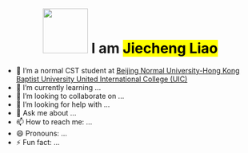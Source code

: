 <div>
  <h1 align="center"> 
    <strong>
      <img src="https://github.com/SrishtiSinghD/SrishtiSinghD/blob/master/tenor%20(2).gif" width="90px"> I am <mark>Jiecheng Liao</mark>
    </strong>
  </h1>
</div>

<!--**ffftuanxxx/ffftuanxxx** is a ✨ _special_ ✨ repository because its `README.md` (this file) appears on your GitHub profile.
👋
Here are some ideas to get you started:-->

- 🔭 I’m a normal CST student at [Beijing Normal University-Hong Kong Baptist University United International College (UIC)](https://www.uic.edu.cn/)
- 🌱 I’m currently learning ...
- 👯 I’m looking to collaborate on ...
- 🤔 I’m looking for help with ...
- 💬 Ask me about ...
- 📫 How to reach me: ...
- 😄 Pronouns: ...
- ⚡ Fun fact: ...
